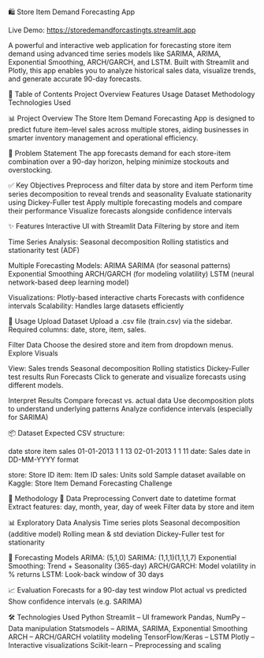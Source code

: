🛍️ Store Item Demand Forecasting App

Live Demo: https://storedemandforcastingts.streamlit.app

A powerful and interactive web application for forecasting store item demand using advanced time series models like SARIMA, ARIMA, Exponential Smoothing, ARCH/GARCH, and LSTM. Built with Streamlit and Plotly, this app enables you to analyze historical sales data, visualize trends, and generate accurate 90-day forecasts.

📑 Table of Contents
Project Overview
Features
Usage
Dataset
Methodology
Technologies Used

📊 Project Overview
The Store Item Demand Forecasting App is designed to predict future item-level sales across multiple stores, aiding businesses in smarter inventory management and operational efficiency.

🎯 Problem Statement
The app forecasts demand for each store-item combination over a 90-day horizon, helping minimize stockouts and overstocking.

✅ Key Objectives
Preprocess and filter data by store and item
Perform time series decomposition to reveal trends and seasonality
Evaluate stationarity using Dickey-Fuller test
Apply multiple forecasting models and compare their performance
Visualize forecasts alongside confidence intervals

✨ Features
Interactive UI with Streamlit
Data Filtering by store and item

Time Series Analysis:
Seasonal decomposition
Rolling statistics and stationarity test (ADF)

Multiple Forecasting Models:
ARIMA
SARIMA (for seasonal patterns)
Exponential Smoothing
ARCH/GARCH (for modeling volatility)
LSTM (neural network-based deep learning model)

Visualizations:
Plotly-based interactive charts
Forecasts with confidence intervals
Scalability: Handles large datasets efficiently

🚀 Usage
Upload Dataset
Upload a .csv file (train.csv) via the sidebar.
Required columns: date, store, item, sales.

Filter Data
Choose the desired store and item from dropdown menus.
Explore Visuals

View:
Sales trends
Seasonal decomposition
Rolling statistics
Dickey-Fuller test results
Run Forecasts
Click to generate and visualize forecasts using different models.

Interpret Results
Compare forecast vs. actual data
Use decomposition plots to understand underlying patterns
Analyze confidence intervals (especially for SARIMA)

📦 Dataset
Expected CSV structure:


date	store	item	sales
01-01-2013	1	1	13
02-01-2013	1	1	11
date: Sales date in DD-MM-YYYY format

store: Store ID
item: Item ID
sales: Units sold
Sample dataset available on Kaggle: Store Item Demand Forecasting Challenge

🧠 Methodology
🔧 Data Preprocessing
Convert date to datetime format
Extract features: day, month, year, day of week
Filter data by store and item

📊 Exploratory Data Analysis
Time series plots
Seasonal decomposition (additive model)
Rolling mean & std deviation
Dickey-Fuller test for stationarity

🧮 Forecasting Models
ARIMA: (5,1,0)
SARIMA: (1,1,1)(1,1,1,7)
Exponential Smoothing: Trend + Seasonality (365-day)
ARCH/GARCH: Model volatility in % returns
LSTM: Look-back window of 30 days

📈 Evaluation
Forecasts for a 90-day test window
Plot actual vs predicted
Show confidence intervals (e.g. SARIMA)

🛠 Technologies Used
Python
Streamlit – UI framework
Pandas, NumPy – Data manipulation
Statsmodels – ARIMA, SARIMA, Exponential Smoothing
ARCH – ARCH/GARCH volatility modeling
TensorFlow/Keras – LSTM
Plotly – Interactive visualizations
Scikit-learn – Preprocessing and scaling
